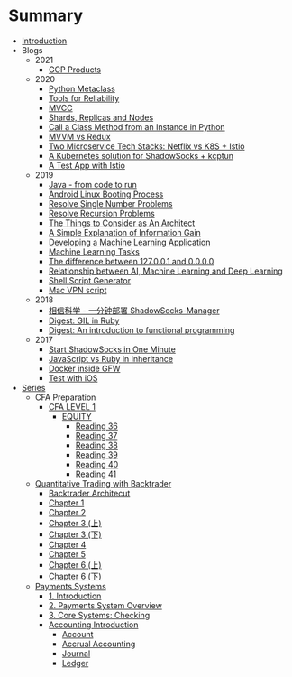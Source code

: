 # Summary

* [Introduction](README.md)
* Blogs
  * 2021
    * [GCP Products](blogs/tech/2021-01-08-gcp-products/2021-01-08-gcp-products.md)
  * 2020  
    * [Python Metaclass](blogs/tech/2020-10-31-python-metaclass.md)
    * [Tools for Reliability](blogs/tech/2020-10-07-tools-for-reliability.md)
    * [MVCC](blogs/tech/2020-09-10-MVCC/2020-09-10-MVCC.md)
    * [Shards, Replicas and Nodes](blogs/tech/2020-07-21-shards-replicas-and-nodes.md)
    * [Call a Class Method from an Instance in Python](blogs/tech/2020-02-24-call-a-class-method-from-an-instance-in-python/2020-02-24-call-a-class-method-from-an-instance-in-python.md)
    * [MVVM vs Redux](blogs/tech/2020-02-18-mvvm-vs-redux/2020-02-18-mvvm-vs-redux.md)
    * [Two Microservice Tech Stacks: Netflix vs K8S + Istio](blogs/tech/2020-02-12-netflix-vs-k8s+istio/2020-02-12-netflix-vs-k8s+istio.md)
    * [A Kubernetes solution for ShadowSocks + kcptun](blogs/tech/2020-02-10-k8s-ss-kcp.md)
    * [A Test App with Istio](blogs/tech/2020-01-31-wuhan-coronavirus-timeline-api/2020-01-31-wuhan-coronavirus-timeline-api.md)
  * 2019
    * [Java - from code to run](blogs/tech/2019-11-30-Java-from-code-to-run/2019-11-30-Java-from-code-to-run.md)
    * [Android Linux Booting Process](blogs/tech/2019-10-27-android-booting-process/2019-10-27-android-booting-process.md)
    * [Resolve Single Number Problems](blogs/tech/2019-10-24-resolve-single-number-problems/2019-10-24-resolve-single-number-problems.md)
    * [Resolve Recursion Problems](blogs/tech/2019-10-24-resolve-recursion-problems/2019-10-24-resolve-recursion-problems.md)
    * [The Things to Consider as An Architect](blogs/tech/2019-10-18-the-things-to-consider-as-an-architect/2019-10-18-the-things-to-consider-as-an-architect.md)
    * [A Simple Explanation of Information Gain](blogs/tech/2019-10-14-a-simple-explanation-of-information-gain/2019-10-14-a-simple-explanation-of-information-gain.md)
    * [Developing a Machine Learning Application](blogs/tech/2019-10-10-developing-a-machine-learning-application/2019-10-10-developing-a-machine-learning-application.md)
    * [Machine Learning Tasks](blogs/tech/2019-10-08-machine-learning-tasks/2019-10-08-machine-learning-tasks.md)
    * [The difference between 127.0.0.1 and 0.0.0.0](blogs/tech/2019-10-01-The-difference-between-127.0.0.1-and-0.0.0.0.md)
    * [Relationship between AI, Machine Learning and Deep Learning](blogs/tech/2019-04-15-relationship-between-ai-machine-learning-and-deep-learning/2019-04-15-relationship-between-ai-machine-learning-and-deep-learning.md)
    * [Shell Script Generator](blogs/tech/2019-04-09-new-script.md)
    * [Mac VPN script](blogs/tech/2019-04-09-mac-vpn-script.md)
  * 2018
    * [相信科学 - 一分钟部署 ShadowSocks-Manager](blogs/tech/2018-05-07-deploy-ShadowSocks-Manager-in-one-minute.md)
    * [Digest: GIL in Ruby](blogs/tech/2018-04-15-GIL-in-ruby.md)
    * [Digest: An introduction to functional programming](blogs/tech/2018-04-15-An-introduction-to-functional-programming-abstract.md)
  * 2017
    * [Start ShadowSocks in One Minute](blogs/tech/2017-11-27-Start-ShadowSocks-in-One-Minute.md)
    * [JavaScript vs Ruby in Inheritance](blogs/tech/2017-09-14-Javascript-vs-Ruby-Inheritance/2017-09-14-Javascript-vs-Ruby-Inheritance.md)
    * [Docker inside GFW](blogs/tech/2017-07-02-Docker-inside-GFW/2017-07-02-Docker-inside-GFW.md)
    * [Test with iOS](blogs/tech/2017-07-01-Test-with-iOS.md)
* [Series](series/README.md) 
  * CFA Preparation
    * [CFA LEVEL 1](series/cfa/LEVEL_1.md)
      * [EQUITY](series/cfa/EQUITY/README.md)
        * [Reading 36](series/cfa/EQUITY/READING36.md)
        * [Reading 37](series/cfa/EQUITY/READING37.md)
        * [Reading 38](series/cfa/EQUITY/READING38.md)
        * [Reading 39](series/cfa/EQUITY/READING39.md)
        * [Reading 40](series/cfa/EQUITY/READING40.md)
        * [Reading 41](series/cfa/EQUITY/READING41.md)
  * [Quantitative Trading with Backtrader](series/quantitative-trading-with-backtrader/README.md)
    * [Backtrader Architecut](series/quantitative-trading-with-backtrader/2020-09-09-backtrader-architecture/2020-09-09-backtrader-architecture.md) 
    * [Chapter 1](series/quantitative-trading-with-backtrader/2020-09-27-qt-htbyoatb-1/2020-09-27-qt-htbyoatb-1.md)
    * [Chapter 2](series/quantitative-trading-with-backtrader/2020-09-28-qt-htbyoatb-2/2020-09-28-qt-htbyoatb-2.md)
    * [Chapter 3 (上)](series/quantitative-trading-with-backtrader/2020-09-29-qt-htbyoatb-3.1/2020-09-29-qt-htbyoatb-3.1.md)
    * [Chapter 3 (下)](series/quantitative-trading-with-backtrader/2020-09-29-qt-htbyoatb-3.2/2020-09-29-qt-htbyoatb-3.2.md)
    * [Chapter 4](series/quantitative-trading-with-backtrader/2020-10-01-qt-htbyoatb-4/2020-10-01-qt-htbyoatb-4.md)
    * [Chapter 5](series/quantitative-trading-with-backtrader/2020-10-01-qt-htbyoatb-5/2020-10-01-qt-htbyoatb-5.md)
    * [Chapter 6 (上)](series/quantitative-trading-with-backtrader/2020-10-20-qt-htbyoatb-6.1/2020-10-20-qt-htbyoatb-6.1.md)
    * [Chapter 6 (下)](series/quantitative-trading-with-backtrader/2020-10-20-qt-htbyoatb-6.2/2020-10-20-qt-htbyoatb-6.2.md)
  * [Payments Systems](series/payments-systems/README.md)
    * [1. Introduction](series/payments-systems/CHAPTER_1.md)
    * [2. Payments System Overview](series/payments-systems/CHAPTER_2_OVERVIEW.md)
    * [3. Core Systems: Checking](series/payments-systems/CHAPTER_3_CHECKING.md)
    * [Accounting Introduction](series/payments-systems/accounting/INTRO.md)
      * [Account](series/payments-systems/accounting/ACCOUNT.md)
      * [Accrual Accounting](series/payments-systems/accounting/ACCRUAL_ACCOUNTING.md)
      * [Journal](series/payments-systems/accounting/JOURNAL.md)
      * [Ledger](series/payments-systems/accounting/LEDGER.md)

    

